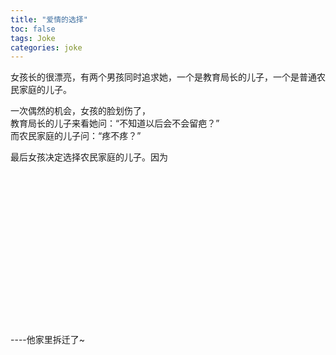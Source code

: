 ```yaml
---
title: "爱情的选择"
toc: false
tags: Joke
categories: joke
---
```


女孩长的很漂亮，有两个男孩同时追求她，一个是教育局长的儿子，一个是普通农民家庭的儿子。

一次偶然的机会，女孩的脸划伤了，  
教育局长的儿子来看她问：“不知道以后会不会留疤？”  
而农民家庭的儿子问：“疼不疼？”

最后女孩决定选择农民家庭的儿子。因为
<br /><br /><br /><br /><br /><br /><br /><br /><br /><br /><br /><br /><br /><br /><br /><br /><br />
----他家里拆迁了~